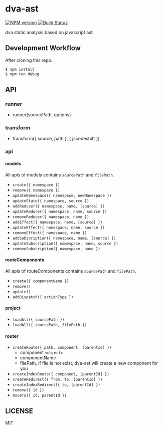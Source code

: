 # dva-ast

[![NPM version](https://img.shields.io/npm/v/dva-ast.svg?style=flat)](https://npmjs.org/package/dva-ast)
[![Build Status](https://img.shields.io/travis/dvajs/dva-ast.svg?style=flat)](https://travis-ci.org/dvajs/dva-ast)

dva static analysis based on javascript ast.

## Development Workflow

After cloning this repo.

```bash
$ npm install
$ npm run debug
```

## API

### runner

- runner(sourcePath, options)

### transform

- transform({ source, path }, { jscodeshift })

### api

#### models

All apis of models contains `sourcePath` and `filePath`.

- `create({ namespace })`
- `remove({ namespace })`
- `updateNamespace({ namespace, newNamespace })`
- `updateState({ namespace, source })`
- `addReducer({ namespace, name, [source] })`
- `updateReducer({ namespace, name, source })`
- `removeReducer({ namespace, name })`
- `addEffect({ namespace, name, [source] })`
- `updateEffect({ namespace, name, source })`
- `removeEffect({ namespace, name })`
- `addSubscription({ namespace, name, [source] })`
- `updateSubscription({ namespace, name, source })`
- `removeSubscription({ namespace, name })`

#### routeComponents

All apis of routeComponents contains `sourcePath` and `filePath`.

- `create({ componentName })`
- `remove()`
- `update()`
- `addDispatch({ actionType })`

#### project

- `loadAll({ sourcePath })`
- `loadAll({ sourcePath, filePath })`

#### router

- `createRoute({ path, component, [parentId] })`
  - component `<object>`
  - componentName
  - filePath, if file is not exist, dva-ast will create a new component for you
- `createIndexRoute({ component, [parentId] })`
- `createRedirect({ from, to, [parentId] })`
- `createIndexRedirect({ to, [parentId] })`
- `remove({ id })`
- `moveTo({ id, parentId })`

## LICENSE

MIT
